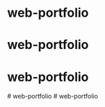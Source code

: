 # web-portfolio
# web-portfolio
# web-portfolio
#   w e b - p o r t f o l i o  
 #   w e b - p o r t f o l i o  
 